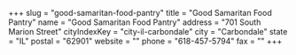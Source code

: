 +++
slug = "good-samaritan-food-pantry"
title = "Good Samaritan Food Pantry"
name = "Good Samaritan Food Pantry"
address = "701 South Marion Street"
cityIndexKey = "city-il-carbondale"
city = "Carbondale"
state = "IL"
postal = "62901"
website = ""
phone = "618-457-5794"
fax = ""
+++
